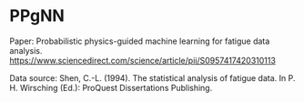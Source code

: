 # PPgNN
Paper: Probabilistic physics-guided machine learning for fatigue data analysis. https://www.sciencedirect.com/science/article/pii/S0957417420310113

Data source: Shen, C.-L. (1994). The statistical analysis of fatigue data. In P. H. Wirsching (Ed.): ProQuest Dissertations Publishing.
